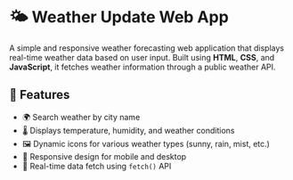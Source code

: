 # 🌤️ Weather Update Web App

A simple and responsive weather forecasting web application that displays real-time weather data based on user input. Built using **HTML**, **CSS**, and **JavaScript**, it fetches weather information through a public weather API.

## 🚀 Features

- 🌍 Search weather by city name
- 🌡️ Displays temperature, humidity, and weather conditions
- 🖼️ Dynamic icons for various weather types (sunny, rain, mist, etc.)
- 📱 Responsive design for mobile and desktop
- 🔄 Real-time data fetch using `fetch()` API
